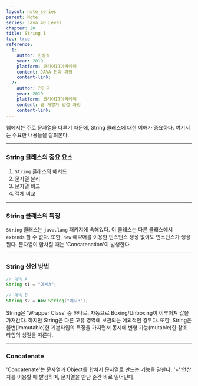 ```yaml
---
layout: note_series
parent: Note
series: Java 40 Level
chapter: 20
title: String 1
toc: true
reference:
  1:
    author: 한동석
    year: 2019
    platform: 코리아IT아카데미
    content: JAVA 단과 과정
    content-link:
  2:
    author: 전민균
    year: 2019
    platform: 코리아IT아카데미
    content: 웹 개발자 양성 과정
    content-link: 
---
```

웹에서는 주로 문자열을 다루기 때문에, String 클래스에 대한 이해가 중요하다. 여기서는 주요한 내용들을 살펴본다.

---

### String 클래스의 중요 요소

1. `String` 클래스의 메서드
2. 문자열 분리
3. 문자열 비교
4. 객체 비교

---

### String 클래스의 특징

`String` 클래스는 `java.lang` 패키지에 속해있다. 이 클래스는 다른 클래스에서 `extends` 할 수 없다. 또한, `new` 예약어를 이용한 인스턴스 생성 없이도 인스턴스가 생성된다. 문자열이 합쳐질 때는 'Concatenation'이 발생한다.

---

### String 선언 방법

```java
// 예시 A
String s1 = "예시A";

// 예시 B
String s2 = new String("예시B");
```

String은 'Wrapper Class' 중 하나로, 자동으로 Boxing/Unboxing이 이루어져 값을 가져간다. 하지만 String은 다른 고유 영역에 보관되는 예외적인 경우다. 또한, String은 불변(immutable)한 기본타입의 특징을 가지면서 동시에 변형 가능(mutable)한 참조타입의 성질을 따른다.

---

### Concatenate
'Concatenate'는 문자열과 Object를 합쳐서 문자열로 만드는 기능을 말한다. '+' 연산자를 이용할 때 발생하며, 문자열을 만난 순간 바로 일어난다.